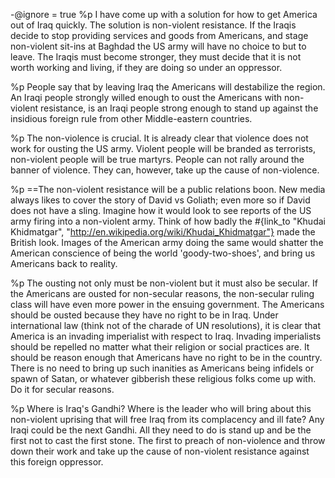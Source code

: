-@ignore = true
%p
  I have come up with a solution for how to get America out of Iraq quickly. The solution is non-violent resistance. If the Iraqis decide to stop providing services and goods from Americans, and stage non-violent sit-ins at Baghdad the US army will have no choice to but to leave. The Iraqis must become stronger, they must decide that it is not worth working and living, if they are doing so under an oppressor.

%p
  People say that by leaving Iraq the Americans will destabilize the region. An Iraqi people strongly willed enough to oust the Americans with non-violent resistance, is an Iraqi people strong enough to stand up against the insidious foreign rule from other Middle-eastern countries.

%p
  The non-violence is crucial. It is already clear that violence does not work for ousting the US army. Violent people will be branded as terrorists, non-violent people will be true martyrs. People can not rally around the banner of violence. They can, however, take up the cause of non-violence.

%p
  ==The non-violent resistance will be a public relations boon. New media always likes to cover the story of David vs Goliath; even more so if David does not have a sling. Imagine how it would look to see reports of the US army firing into a non-violent army. Think of how badly the #{link_to "Khudai Khidmatgar", "http://en.wikipedia.org/wiki/Khudai_Khidmatgar"} made the British look. Images of the American army doing the same would shatter the American conscience of being the world 'goody-two-shoes', and bring us Americans back to reality.

%p
  The ousting not only must be non-violent but it must also be secular. If the Americans are ousted for non-secular reasons, the non-secular ruling class will have even more power in the ensuing government. The Americans should be ousted because they have no right to be in Iraq. Under international law (think not of the charade of UN resolutions), it is clear that America is an invading imperialist with respect to Iraq. Invading imperialists should be repelled no matter what their religion or social practices are. It should be reason enough that Americans have no right to be in the country. There is no need to bring up such inanities as Americans being infidels or spawn of Satan, or whatever gibberish these religious folks come up with. Do it for secular reasons.

%p
  Where is Iraq's Gandhi? Where is the leader who will bring about this non-violent uprising that will free Iraq from its complacency and ill fate? Any Iraqi could be the next Gandhi. All they need to do is stand up and be the first not to cast the first stone. The first to preach of non-violence and throw down their work and take up the cause of non-violent resistance against this foreign oppressor.
